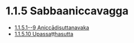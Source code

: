 # 1.1.5 Sabbaaniccavagga

* [1.1.5.1--9 Aniccādisuttanavaka](1.1.5/1.1.5.1--9.md)
* [1.1.5.10 Upassaṭṭhasutta](1.1.5/1.1.5.10.md)
